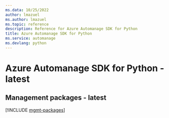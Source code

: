 ```yaml
---
ms.data: 10/25/2022
author: lmazuel
ms.author: lmazuel
ms.topic: reference
description: Reference for Azure Automanage SDK for Python
title: Azure Automanage SDK for Python
ms.service: automanage
ms.devlang: python
---
```

# Azure Automanage SDK for Python - latest

## Management packages - latest
[!INCLUDE [mgmt-packages](automanage-mgmt-index.md)]